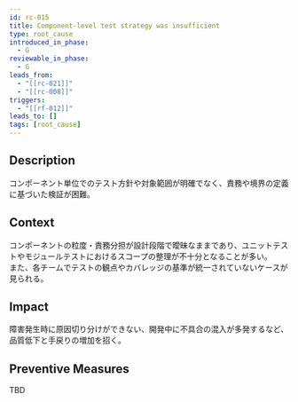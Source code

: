 ```yaml
---
id: rc-015
title: Component-level test strategy was insufficient
type: root_cause
introduced_in_phase:
  - G
reviewable_in_phase:
  - G
leads_from:
  - "[[rc-021]]"
  - "[[rc-008]]"
triggers:
  - "[[rf-012]]"
leads_to: []
tags: [root_cause]
---
```


## Description
コンポーネント単位でのテスト方針や対象範囲が明確でなく、責務や境界の定義に基づいた検証が困難。

## Context
コンポーネントの粒度・責務分担が設計段階で曖昧なままであり、ユニットテストやモジュールテストにおけるスコープの整理が不十分となることが多い。  
また、各チームでテストの観点やカバレッジの基準が統一されていないケースが見られる。

## Impact
障害発生時に原因切り分けができない、開発中に不具合の混入が多発するなど、品質低下と手戻りの増加を招く。

## Preventive Measures
TBD